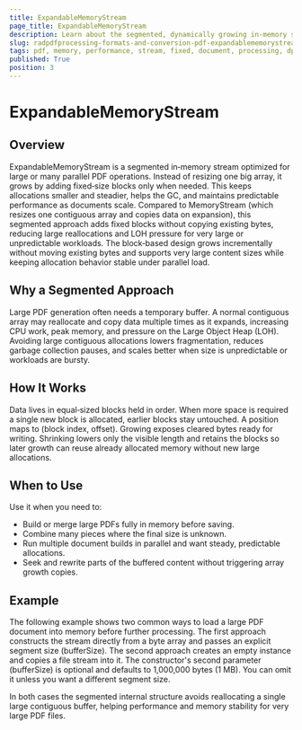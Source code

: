 ```yaml
---
title: ExpandableMemoryStream 
page_title: ExpandableMemoryStream
description: Learn about the segmented, dynamically growing in-memory stream implementation used for large PDF processing scenarios.
slug: radpdfprocessing-formats-and-conversion-pdf-expandablememorystream
tags: pdf, memory, performance, stream, fixed, document, processing, dpl, format, expandablememorystream, large, file, size
published: True
position: 3
---
```


# ExpandableMemoryStream

## Overview

ExpandableMemoryStream is a segmented in‑memory stream optimized for large or many parallel PDF operations. Instead of resizing one big array, it grows by adding fixed‑size blocks only when needed. This keeps allocations smaller and steadier, helps the GC, and maintains predictable performance as documents scale. Compared to MemoryStream (which resizes one contiguous array and copies data on expansion), this segmented approach adds fixed blocks without copying existing bytes, reducing large reallocations and LOH pressure for very large or unpredictable workloads. The block‑based design grows incrementally without moving existing bytes and supports very large content sizes while keeping allocation behavior stable under parallel load.

## Why a Segmented Approach

Large PDF generation often needs a temporary buffer. A normal contiguous array may reallocate and copy data multiple times as it expands, increasing CPU work, peak memory, and pressure on the Large Object Heap (LOH). Avoiding large contiguous allocations lowers fragmentation, reduces garbage collection pauses, and scales better when size is unpredictable or workloads are bursty.

## How It Works

Data lives in equal‑sized blocks held in order. When more space is required a single new block is allocated, earlier blocks stay untouched. A position maps to (block index, offset). Growing exposes cleared bytes ready for writing. Shrinking lowers only the visible length and retains the blocks so later growth can reuse already allocated memory without new large allocations.

## When to Use

Use it when you need to:

- Build or merge large PDFs fully in memory before saving.
- Combine many pieces where the final size is unknown.
- Run multiple document builds in parallel and want steady, predictable allocations.
- Seek and rewrite parts of the buffered content without triggering array growth copies.

## Example

The following example shows two common ways to load a large PDF document into memory before further processing. The first approach constructs the stream directly from a byte array and passes an explicit segment size (bufferSize). The second approach creates an empty instance and copies a file stream into it. The constructor's second parameter (bufferSize) is optional and defaults to 1,000,000 bytes (1 MB). You can omit it unless you want a different segment size.

<snippet id='libraries-pdf-formats-and-conversion-expandablememorystream-implementation'/>

In both cases the segmented internal structure avoids reallocating a single large contiguous buffer, helping performance and memory stability for very large PDF files.


